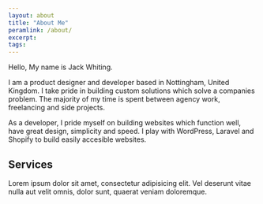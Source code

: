 ```yaml
---
layout: about
title: "About Me"
peramlink: /about/
excerpt:
tags:
---
```

Hello, My name is Jack Whiting.

I am a product designer and developer based in Nottingham, United Kingdom. I take pride in building custom solutions which solve a companies problem. The majority of my time is spent between agency work, freelancing and side projects.

As a developer, I pride myself on building websites which function well, have great design, simplicity and speed. I play with WordPress, Laravel and Shopify to build easily accesible websites.

<h2>Services</h2>
Lorem ipsum dolor sit amet, consectetur adipisicing elit. Vel deserunt vitae nulla aut velit omnis, dolor sunt, quaerat veniam doloremque.